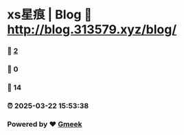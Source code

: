 # xs星痕 | Blog :link: http://blog.313579.xyz/blog/ 
### :page_facing_up: [2](http://blog.313579.xyz/blog//tag.html) 
### :speech_balloon: 0 
### :hibiscus: 14 
### :alarm_clock: 2025-03-22 15:53:38 
### Powered by :heart: [Gmeek](https://github.com/Meekdai/Gmeek)

